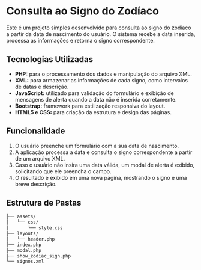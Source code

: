 # Consulta ao Signo do Zodíaco

Este é um projeto simples desenvolvido para consulta ao signo do zodíaco a partir da data de nascimento do usuário. O sistema recebe a data inserida, processa as informações e retorna o signo correspondente.

## Tecnologias Utilizadas

- **PHP:** para o processamento dos dados e manipulação do arquivo XML.
- **XML:** para armazenar as informações de cada signo, como intervalos de datas e descrição.
- **JavaScript:** utilizado para validação do formulário e exibição de mensagens de alerta quando a data não é inserida corretamente.
- **Bootstrap:** framework para estilização responsiva do layout.
- **HTML5 e CSS:** para criação da estrutura e design das páginas.

## Funcionalidade

1. O usuário preenche um formulário com a sua data de nascimento.
2. A aplicação processa a data e consulta o signo correspondente a partir de um arquivo XML.
3. Caso o usuário não insira uma data válida, um modal de alerta é exibido, solicitando que ele preencha o campo.
4. O resultado é exibido em uma nova página, mostrando o signo e uma breve descrição.

## Estrutura de Pastas
```bash
├── assets/
│   └── css/
│       └── style.css         
├── layouts/
│   └── header.php          
├── index.php                 
├── modal.php                
├── show_zodiac_sign.php      
└── signos.xml                
